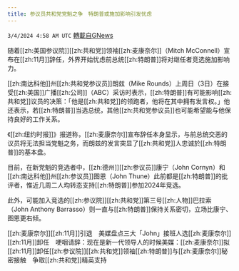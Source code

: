 ```yaml
---
title: 参议员共和党党魁之争　特朗普或施加影响引发忧虑
---
```

`3/4/2024 4:58 AM UTC` [轉載自GNews](https://gnews.org/articles/2362389)

随着[[zh:美国参议院]][[zh:共和党]]领袖[[zh:麦康奈尔]]（Mitch McConnell）宣布在[[zh:11月]]辞任，外界开始忧虑前总统[[zh:特朗普]]将对继任者竞选施加影响力。

[[zh:南达科他]]州[[zh:共和党参议员]]朗兹（Mike Rounds）上周日（3日）在接受[[zh:美国]]广播[[zh:公司]]（ABC）采访时表示，[[zh:特朗普]]有可能影响[[zh:共和党]]议员的决策：「他是[[zh:共和党]]的领跑者，他将在其中拥有发言权。」他还表示，若[[zh:特朗普]]当选总统，其他[[zh:共和党参议员]]也可能希望能与他保持良好的工作关系。

《[[zh:纽约时报]]》报道称，[[zh:麦康奈尔]]宣布辞任本身显示，与前总统交恶的议员将无法担当党魁之务，而朗兹的发言突显了[[zh:共和党]]人忠诚於[[zh:特朗普]]的基本盘。

目前，在新党魁的竞选者中，[[zh:德州]][[zh:参议员]]康宁（John Cornyn）和[[zh:南达科他]]州[[zh:参议员]]图恩（John Thune）此前都是[[zh:特朗普]]的批评者，惟近几周二人均转态支持[[zh:特朗普]]参加2024年竞选。

此外，可能加入竞选的[[zh:参议院]][[zh:共和党]]第三号[[zh:人物]]巴拉索（John Anthony Barrasso）则一直与[[zh:特朗普]]保持关系密切，立场比康宁、图恩更右倾。

[[zh:麦康奈尔]][[zh:11月]]引退　美媒盘点三大「John」接班人选[[zh:麦康奈尔]][[zh:11月]]卸任　哽咽请辞：现在是新一代领导人的时候美媒：[[zh:麦康奈尔]]拟[[zh:11月]]卸任[[zh:参议院]][[zh:共和党]]领袖[[zh:特朗普]]与[[zh:麦康奈尔]]秘密接触　争取[[zh:共和党]]精英支持

